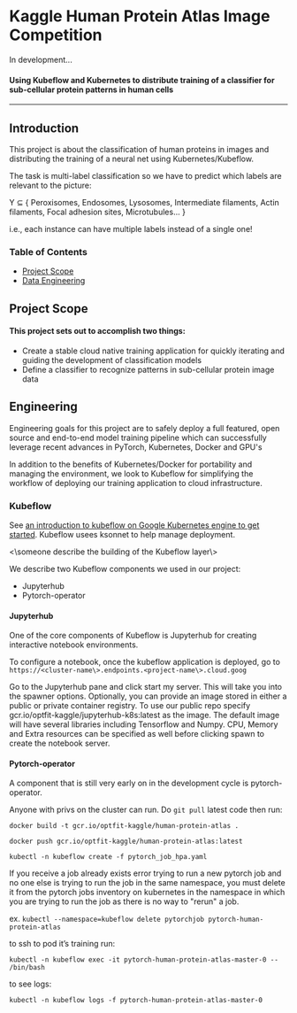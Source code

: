 Kaggle Human Protein Atlas Image Competition
====

In development...

#### Using Kubeflow and Kubernetes to distribute training of a classifier for sub-cellular protein patterns in human cells
----

## Introduction

This project is about the classification of human proteins in images and distributing the training of a neural net using Kubernetes/Kubeflow.

The task is multi-label classification so we have to predict which labels are relevant to the picture:

Y ⊆ { Peroxisomes, Endosomes, Lysosomes, Intermediate filaments, Actin filaments, Focal adhesion sites, Microtubules... }

i.e., each instance can have multiple labels instead of a single one!

### Table of Contents
* [Project Scope](#h1)
* [Data Engineering](#h2)

## <a id="h1"></a> Project Scope
#### This project sets out to accomplish two things:
*   Create a stable cloud native training application for quickly iterating and guiding the development of classification models
*   Define a classifier to recognize patterns in sub-cellular protein image data

## <a id="h2"></a> Engineering
Engineering goals for this project are to safely deploy a full featured, open source and end-to-end model training pipeline which can successfully leverage recent advances in PyTorch, Kubernetes, Docker and GPU's

In addition to the benefits of Kubernetes/Docker for portability and managing the environment, we look to Kubeflow for simplifying the workflow of deploying our training application to cloud infrastructure.

### Kubeflow

See [ an introduction to kubeflow on Google Kubernetes engine to get started](https://codelabs.developers.google.com/codelabs/kubeflow-introduction/index.html). Kubeflow usees ksonnet to help manage deployment.

<\someone describe the building of the Kubeflow layer\\>

We describe two Kubeflow components we used in our project:
*   Jupyterhub
*   Pytorch-operator

#### Jupyterhub

One of the core components of Kubeflow is Jupyterhub for creating interactive notebook environments.

To configure a notebook, once the kubeflow application is deployed, go to `https://<cluster-name\>.endpoints.<project-name\>.cloud.goog`

Go to the Jupyterhub pane and click start my server. This will take you into the spawner options. Optionally, you can provide an image stored in either a public or private container registry. To use our public repo specify gcr.io/optfit-kaggle/jupyterhub-k8s:latest as the image. The default image will have several libraries including Tensorflow and Numpy. CPU, Memory and Extra resources can be specified as well before clicking spawn to create the notebook server.

#### Pytorch-operator

A component that is still very early on in the development cycle is pytorch-operator.

Anyone with privs on the cluster can run. Do `git pull` latest code then run:

`docker build -t gcr.io/optfit-kaggle/human-protein-atlas .`

`docker push gcr.io/optfit-kaggle/human-protein-atlas:latest`

`kubectl -n kubeflow create -f pytorch_job_hpa.yaml`

If you receive a job already exists error trying to run a new pytorch job and no one else is trying to run the job in the same namespace, you must delete it from the pytorch jobs inventory on kubernetes in the namespace in which you are trying to run the job as there is no way to "rerun" a job.

 ex. `kubectl --namespace=kubeflow delete pytorchjob pytorch-human-protein-atlas`

to ssh to pod it’s training run:

`kubectl -n kubeflow exec -it pytorch-human-protein-atlas-master-0 -- /bin/bash`

to see logs:

`kubectl -n kubeflow logs -f pytorch-human-protein-atlas-master-0`
